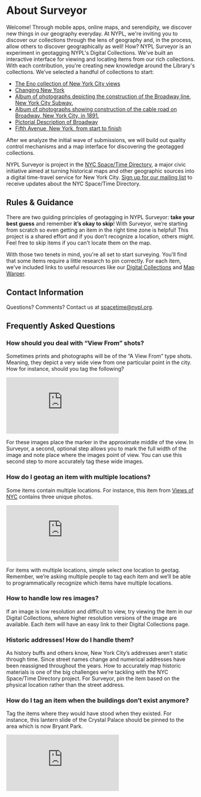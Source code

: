 # About Surveyor

Welcome! Through mobile apps, online maps, and serendipity, we discover new things in our geography everyday. At NYPL, we're inviting you to discover our collections through the lens of geography and, in the process, allow others to discover geographically as well! How? NYPL Surveyor is an experiment in geotagging NYPL's Digital Collections. We've built an interactive interface for viewing and locating items from our rich collections. With each contribution, you're creating new knowledge around the Library's collections. We’ve selected a handful of collections to start:  

* [The Eno collection of New York City views](http://digitalcollections.nypl.org/collections/the-eno-collection-of-new-york-city-views#/?tab=about)  
* [Changing New York](http://digitalcollections.nypl.org/collections/changing-new-york#/?tab=about)  
* [Album of photographs depicting the construction of the Broadway line, New York City Subway.](http://digitalcollections.nypl.org/collections/album-of-photographs-depicting-the-construction-of-the-broadway-line-new-york#/?tab=about)  
* [Album of photographs showing construction of the cable road on Broadway, New York City, in 1891.](http://digitalcollections.nypl.org/collections/album-of-photographs-showing-construction-of-the-cable-road-on-broadway-new-york#/?tab=about)  
* [Pictorial Description of Broadway](http://digitalcollections.nypl.org/collections/pictorial-description-of-broadway#/?tab=about)  
* [Fifth Avenue, New York, from start to finish](http://digitalcollections.nypl.org/collections/fifth-avenue-new-york-from-start-to-finish#/?tab=about)  

After we analyze the initial wave of submissions, we will build out quality control mechanisms and a map interface for discovering the geotagged collections.  

NYPL Surveyor is project in the [NYC Space/Time Directory](http://spacetime.nypl.org/), a major civic initiative aimed at turning historical maps and other geographic sources into a digital time-travel service for New York City. <a href="http://pages.email.nypl.org/spacetimeupdates/">Sign up for our mailing list</a> to receive updates about the NYC Space/Time Directory.

## Rules & Guidance

There are two guiding principles of geotagging in NYPL Surveyor: **take your best guess** and remember **it’s okay to skip**! With Surveyor, we’re starting from scratch so even getting an item in the right time zone is helpful! This project is a shared effort and if you don’t recognize a location, others might. Feel free to skip items if you can't locate them on the map.  

With those two tenets in mind, you're all set to start surveying. You'll find that some items require a little research to pin correctly. For each item, we've included links to useful resources like our [Digital Collections](http://digitalcollections.nypl.org/) and [Map Warper](http://maps.nypl.org/warper/).

## Contact Information  

Questions? Comments? Contact us at [spacetime@nypl.org](mailto:oralhistory@nypl.org?Subject=Surveyor).

## Frequently Asked Questions

### How should you deal with “View From” shots?

Sometimes prints and photographs will be of the “A View From” type shots. Meaning, they depict a very wide view from one particular point in the city. How for instance, should you tag the following?   

[![The south prospect of the city of New York, in North America](http://images.nypl.org/index.php?id=53913&t=w)](http://digitalcollections.nypl.org/items/510d47d9-7aba-a3d9-e040-e00a18064a99)

For these images place the marker in the approximate middle of the view. In Surveyor, a second, optional step allows you to mark the full width of the image and note place where the images point of view. You can use this second step to more accurately tag these wide images.  

### How do I geotag an item with multiple locations?

Some items contain multiple locations. For instance, this item from [Views of NYC](http://digitalcollections.nypl.org/items/510d47dc-a06f-a3d9-e040-e00a18064a99) contains three unique photos.

[![Bronx: 3rd Avenue - 135th Street](http://images.nypl.org/index.php?id=700001F&t=w)](http://digitalcollections.nypl.org/items/510d47dc-a06f-a3d9-e040-e00a18064a99)

For items with multiple locations, simple select one location to geotag. Remember, we’re asking multiple people to tag each item and we’ll be able to programmatically recognize which items have multiple locations.

### How to handle low res images?

If an image is low resolution and difficult to view, try viewing the item in our Digital Collections, where higher resolution versions of the image are available. Each item will have an easy link to their Digital Collections page.  

### Historic addresses! How do I handle them?

As history buffs and others know, New York City’s addresses aren't  static through time. Since street names change and numerical addresses have been reassigned throughout the years. How to accurately map historic materials is one of the big challenges we’re tackling with the NYC Space/Time Directory project. For Surveyor, pin the item based on the physical location rather than the street address.

### How do I tag an item when the buildings don’t exist anymore?

Tag the items where they would have stood when they existed. For instance, this lantern slide of the Crystal Palace should be pinned to the area which is now Bryant Park.  

[![Crystal Palace, ca. 1853, from an engraving](http://images.nypl.org/index.php?id=465509&t=w)](http://digitalcollections.nypl.org/items/510d47da-ea3d-a3d9-e040-e00a18064a99)
